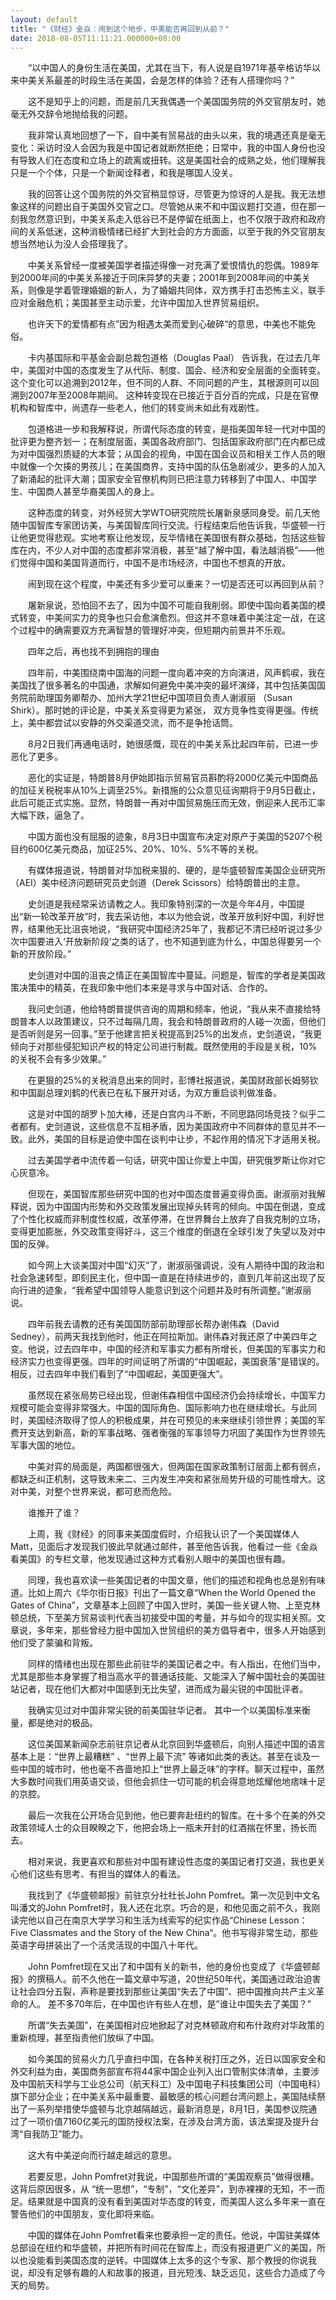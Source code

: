 ```yaml
---
layout: default
title: "《财经》金焱：闹到这个地步，中美能否再回到从前？"
date: 2018-08-05T11:11:21.000000+08:00
---
```


　　“以中国人的身份生活在美国，尤其在当下，有人说是自1971年基辛格访华以来中美关系最差的时段生活在美国，会是怎样的体验？还有人搭理你吗？”

　　这不是知乎上的问题，而是前几天我偶遇一个美国国务院的外交官朋友时，她毫无外交辞令地抛给我的问题。

　　我非常认真地回想了一下，自中美有贸易战的由头以来，我的境遇还真是毫无变化：采访时没人会因为我是中国记者就断然拒绝；日常中，我的中国人身份也没有导致人们在态度和立场上的疏离或扭转。这是美国社会的成熟之处，他们理解我只是一个个体，只是一个新闻诠释者，和我是哪国人没关。

　　我的回答让这个国务院的外交官稍显惊讶，尽管更为惊讶的人是我。我无法想象这样的问题出自于美国外交官之口。尽管她从来不和中国议题打交道，但在那一刻我忽然意识到，中美关系走入低谷已不是停留在纸面上，也不仅限于政府和政府间的关系低迷，这种消极情绪已经扩大到社会的方方面面，以至于我的外交官朋友想当然地认为没人会搭理我了。

　　中美关系曾经一度被美国学者描述得像一对充满了爱恨情仇的怨偶。1989年到2000年间的中美关系接近于同床异梦的夫妻；2001年到2008年间的中美关系，则像是学着管理婚姻的新人，为了婚姻共同体，双方携手打击恐怖主义，联手应对金融危机；美国甚至主动示爱，允许中国加入世界贸易组织。

　　也许天下的爱情都有点”因为相遇太美而爱到心破碎“的意思，中美也不能免俗。

　　卡内基国际和平基金会副总裁包道格（Douglas Paal） 告诉我，在过去几年中，美国对中国的态度发生了从代际、制度、国会、经济和安全层面的全面转变。 这个变化可以追溯到2012年，但不同的人群、不同问题的产生，其根源则可以回溯到2007年至2008年期间。 这种转变现在已接近于百分百的完成，只是在官僚机构和智库中，尚遗存一些老人，他们的转变尚未如此有戏剧性。

　　包道格进一步和我解释说，所谓代际态度的转变，是指美国年轻一代对中国的批评更为整齐划一；在制度层面，美国各政府部门、包括国家政府部门在内都已成为对中国强烈质疑的大本营；从国会的视角，中国在国会议员和相关工作人员的眼中就像一个欠揍的男孩儿；在美国商界，支持中国的队伍急剧减少，更多的人加入了新涌起的批评大潮；国家安全官僚机构则已把注意力转移到了中国人、中国学生、中国商人甚至华裔美国人的身上。

　　这种态度的转变，对外经贸大学WTO研究院院长屠新泉感同身受。前几天他随中国智库专家团访美，与美国智库同行交流。行程结束后他告诉我，华盛顿一行让他更觉得悲观。实地考察让他发现，反华情绪在美国很有群众基础，包括这些智库在内，不少人对中国的态度都非常消极，甚至“越了解中国，看法越消极”——他们觉得中国和美国背道而行，中国不是市场经济，中国也不想真的开放。

　　闹到现在这个程度，中美还有多少爱可以重来？一切是否还可以再回到从前？

　　屠新泉说，恐怕回不去了，因为中国不可能自我削弱。即使中国向着美国的模式转变，中美间实力的竞争也只会愈演愈烈。但这并不意味着中美注定一战，在这个过程中的确需要双方充满智慧的管理好冲突，但短期内前景并不乐观。

　　四年之后，再也找不到拥抱的理由

　　四年前，中美围绕南中国海的问题一度向着冲突的方向演进，风声鹤唳，我在美国找了很多著名的中国通，求解如何避免中美冲突的最坏演绎，其中包括美国国务院前助理国务卿帮办、加州大学21世纪中国项目负责人谢淑丽 （Susan Shirk）。那时她的评论是，中美关系变得更为紧张， 双方竞争性变得更强。传统上，美中都尝试以安静的外交渠道交流，而不是争抢话筒。

　　8月2日我们再通电话时，她很感慨，现在的中美关系比起四年前，已进一步恶化了更多。

　　恶化的实证是，特朗普8月伊始即指示贸易官员斟酌将2000亿美元中国商品的加征关税税率从10%上调至25%。新措施的公众意见征询期将于9月5日截止，此后可能正式实施。显然，特朗普一再对中国贸易施压而无效，倒迎来人民币汇率大幅下跌，逼急了。

　　中国方面也没有屈服的迹象，8月3日中国宣布决定对原产于美国的5207个税目约600亿美元商品，加征25%、20%、10%、5%不等的关税。

　　有媒体报道说，特朗普对华加税来狠的、硬的，是华盛顿智库美国企业研究所（AEI）美中经济问题研究员史剑道（Derek Scissors）给特朗普出的主意。

　　史剑道是我经常采访请教之人。我印象特别深的一次是今年4月，中国提出“新一轮改革开放”时，我去采访他，本以为他会说，改革开放利好中国，利好世界，结果他无比沮丧地说，“我研究中国经济25年了，我都记不清已经听说过多少次中国要进入‘开放新阶段’之类的话了，也不知道到底为什么，中国总得要另一个新的开放阶段。”

　　史剑道对中国的沮丧之情正在美国智库中蔓延。问题是，智库的学者是美国政策决策中的精英，在我印象中他们本来是寻求与中国对话、合作的。

　　我问史剑道，他给特朗普提供咨询的周期和频率，他说，“我从来不直接给特朗普本人以政策建议，只不过每隔几周，我会和特朗普政府的人碰一次面，但他们是否听则是另一回事。”至于他建言把关税提高到25%的出发点，史剑道说，“我更倾向于对那些侵犯知识产权的特定公司进行制裁。既然使用的手段是关税，10%的关税不会有多少效果。”

　　在更狠的25%的关税消息出来的同时，彭博社报道说，美国财政部长姆努钦和中国副总理刘鹤的代表已在私下展开对话，为双方重启谈判做准备。

　　这是对中国的胡罗卜加大棒，还是白宫内斗不断，不同思路同场竞技？似乎二者都有。史剑道说，这些信息不互相矛盾，因为美国政府中不同群体的意见并不一致。此外，美国的目标是迫使中国在谈判中让步，不起作用的情况下才适用关税。

　　过去美国学者中流传着一句话，研究中国让你爱上中国，研究俄罗斯让你对它心灰意冷。

　　但现在，美国智库那些研究中国的也对中国态度普遍变得负面。谢淑丽对我解释说，因为中国国内形势和外交政策发展出现掉头转弯的倾向。中国在倒退，变成了个性化权威而非制度性权威，改革停滞，在世界舞台上放弃了自我克制的立场，变得更加膨胀，外交政策变得好斗，这三个维度的倒退在全球引发了失望以及对中国的反弹。

　　如今网上大谈美国对中国“幻灭”了，谢淑丽强调说，没有人期待中国的政治和社会急速转型，即刻民主化，但中国一直是在持续进步的，直到几年前这出现了反向行进的迹象，“我希望中国领导人能意识到这个问题并及时有所调整。”谢淑丽说。

　　四年前我去请教的还有美国国防部前助理部长帮办谢伟森（David Sedney），前两天我找到他时，他正在阿拉斯加。谢伟森对我还原了中美四年之变。他说，过去四年中，中国的经济和军事实力都有所增长，但美国的军事实力和经济实力也变得更强。四年的时间证明了所谓的“中国崛起，美国衰落”是错误的。相反，过去四年中我们看到了“中国崛起，美国更强大”。

　　虽然现在紧张局势已经出现，但谢伟森相信中国经济仍会持续增长，中国军力规模可能会变得非常强大。中国的国际角色、国际影响力也在继续增长。与此同时，美国经济取得了惊人的积极成果，并在可预见的未来继续引领世界；美国的军费开支达到新高，新的军事战略、强者衡强的军事领导力巩固了美国作为世界领先军事大国的地位。

　　中美对弈的局面是，两国都很强大，但两国在国家政策制订层面上都有弱点，都缺乏纠正机制，这导致未来二、三内发生冲突和紧张局势升级的可能性增大。这对中美，对整个世界来说，都可悲而危险。

　　谁推开了谁？

　　上周，我《财经》的同事来美国度假时，介绍我认识了一个美国媒体人Matt，见面后才发现我们彼此早就通过邮件，甚至他告诉我，他看过一些《金焱看美国》的专栏文章，他发现通过这种方式看别人眼中的美国也很有趣。

　　同理，我也喜欢读一些美国记者的中国文章，他们的描述和视角也总是别有味道。比如上周六《华尔街日报》刊出了一篇文章“When the World Opened the Gates of China”，文章基本上回顾了中国入世时，美国一些关键人物、上至克林顿总统，下至美方贸易谈判代表当初接受中国的考量，并与如今的现实相关照。文章说，多年来，那些曾经力挺中国加入世贸组织的美方倡导者中，很多人开始感到他们受了蒙骗和背叛。

　　同样的情绪也出现在那些此前驻华的美国记者之中。有人指出，在他们当中，尤其是那些本身掌握了相当高水平的普通话技能、又能深入了解中国社会的美国驻站记者，现在他们大都对中国感到无比失望，进而成为最尖锐的中国批评者。 

　　我确实见过对中国非常尖锐的前美国驻华记者。 其中一个以美国标准来衡量，都是绝对的极品。

　　这位美国某新闻杂志前驻京记者从北京回到华盛顿后，向别人描述中国的语言基本上是：“世界上最糟糕”  、“世界上最下流” 等诸如此类的表达。甚至在谈及一些中国的城市时，他也毫不吝啬地扣上“世界上最乏味”的字样。聊天过程中，虽然大多数时间我们用英语交谈，但他会抓住一切可能的机会得意地炫耀他地痞味十足的京腔。

　　最后一次我在公开场合见到他，他已要奔赴纽约的智库。在十多个在美的外交政策领域人士的众目睽睽之下，他把会场上一瓶未开封的红酒揣在怀里，扬长而去。

　　相对来说，我更喜欢和那些对中国有建设性态度的美国记者打交道，我也更关心他们这些有思考、有担当的媒体人的看法。

　　我找到了《华盛顿邮报》前驻京分社社长John Pomfret。第一次见到中文名叫潘文的John Pomfret时，我人还在北京。巧合的是，和他见面之前不久，我刚读完他以自己在南京大学学习和生活为线索写的纪实作品“Chinese Lesson： Five Classmates and the Story of the New China“。他书写得非常生动，那些英语字母拼装出了一个活灵活现的中国八十年代。

　　John Pomfret现在又出了和中国有关的新书，他的身份也变成了《华盛顿邮报》的撰稿人。前不久他在一篇文章中写道，20世纪50年代，美国通过政治迫害让社会四分五裂，声称是要找到那些让美国“失去了中国”、把中国推向共产主义革命的人。 差不多70年后，在中国也许有些人在想，是”谁让中国失去了美国？”

　　所谓“失去美国”，在美国相对应地掀起了对克林顿政府和布什政府对华政策的重新梳理，甚至指责他们放纵了中国。

　　如今美国的贸易火力几乎直扫中国，在各种关税打压之外，近日以国家安全和外交利益为由，美国商务部宣布将44家中国企业列入出口管制实体清单，主要涉及中国航天科学与工业总公司（航天科工）及中国电子科技集团公司（中国电科）旗下部分企业；在中美关系中最重要、最敏感的核心问题台湾问题上，美国陆续祭出了一系列举措使华盛顿与北京越隔越远，最新消息是，8月1日，美国参议院通过了一项价值7160亿美元的国防授权法案，在涉及台湾方面，该法案提及提升台湾“自我防卫”能力。

　　这大有中美逆向而行越走越远的意思。

　　若要反思，John Pomfret对我说，中国那些所谓的“美国观察员”做得很糟。这背后原因很多，从 “统一思想”，“专制”，“文化差异”，到赤裸裸的无知，不一而足。结果就是中国真的没有看到美国对华态度的转变，而美国人这么多年来一直在警告他们的中国朋友，变化即将来临。 

　　中国的媒体在John Pomfret看来也要承担一定的责任。他说，中国驻美媒体总部设在纽约和华盛顿，并把所有时间花在智库上，而没有报道更广义的美国，所以也没能看到美国态度的逆转。中国媒体上太多的这个专家、那个教授的你说我说，却没有足够有趣的人和故事的报道，目光短浅、缺乏远见，这些合力造成了今天的局势。

